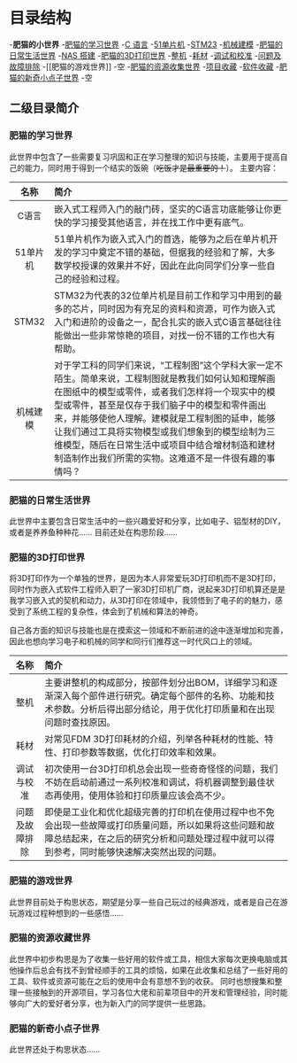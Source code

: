 # 目录结构

-**肥猫的小世界**
    -[肥猫的学习世界](肥猫的小世界/肥猫的学习世界/肥猫的学习世界.md)
         -[C 语言](肥猫的小世界/肥猫的学习世界/C%20语言/C%20语言.md)
         -[51单片机](肥猫的小世界/肥猫的学习世界/51%20单片机/51单片机.md)
         -[STM23](肥猫的小世界/肥猫的学习世界/STM32/STM23.md)
         -[机械建模](肥猫的小世界/肥猫的学习世界/机械建模/机械建模.md)
    -[肥猫的日常生活世界](肥猫的小世界/肥猫的日常生活世界/肥猫的日常生活世界.md)
         -[NAS 搭建](肥猫的小世界/肥猫的日常生活世界/NAS搭建/NAS%20搭建.md)
    -[肥猫的3D打印世界](肥猫的小世界/肥猫的3D打印世界/肥猫的3D打印世界.md)
         -[整机](肥猫的小世界/肥猫的3D打印世界/整机/整机.md)
         -[耗材](肥猫的小世界/肥猫的3D打印世界/耗材/耗材.md)
         -[调试和校准](肥猫的小世界/肥猫的3D打印世界/调试和校准/调试和校准.md)
         -[问题及故障排除](肥猫的小世界/肥猫的3D打印世界/问题及故障排除/问题及故障排除.md)
    -[[肥猫的游戏世界]]
         -空
    -[肥猫的资源收集世界](肥猫的小世界/肥猫的资源收藏世界/肥猫的资源收集世界.md)
         -[项目收藏](肥猫的小世界/肥猫的资源收藏世界/项目收藏/项目收藏.md)
         -[软件收藏](肥猫的小世界/肥猫的资源收藏世界/软件收藏/软件收藏.md)
    -[肥猫的新奇小点子世界](肥猫的小世界/肥猫的新奇小点子世界/肥猫的新奇小点子世界.md)
         -空


## 二级目录简介
### 肥猫的学习世界
此世界中包含了一些需要复习巩固和正在学习整理的知识与技能，主要用于提高自己的能力，同时用于得到一个结实的饭碗（~~吃饭才是最重要的！~~）。
主要内容：

|  名称   | 简介                                                                                                                                                                                                           |
| :---: | :----------------------------------------------------------------------------------------------------------------------------------------------------------------------------------------------------------- |
|  C语言  | 嵌入式工程师入门的敲门砖，坚实的C语言功底能够让你更快的学习接受其他语言，并在找工作中更有底气。                                                                                                                                                             |
| 51单片机 | 51单片机作为嵌入式入门的首选，能够为之后在单片机开发的学习中奠定不错的基础，但据我的经验和了解，大多数学校授课的效果并不好，因此在此向同学们分享一些自己的经验和过程。                                                                                                                         |
| STM32 | STM32为代表的32位单片机是目前工作和学习中用到的最多的芯片，同时因为有充足的资料和资源，可作为嵌入式入门和进阶的设备之一，配合扎实的嵌入式C语言基础往往能做出一些非常惊艳的项目，对找一份不错的工作也大有帮助。                                                                                                  |
| 机械建模  | 对于学工科的同学们来说，“工程制图”这个学科大家一定不陌生。简单来说，工程制图就是教我们如何认知和理解画在图纸中的模型或零件，或者我们怎样将一个现实中的模型或零件，甚至是仅存于我们脑子中的模型和零件画出来，并能够使他人理解。建模就是工程制图的延申，能够让我们通过工具将实物模型或我们想象到的模型绘制为三维模型，随后在日常生活中或项目中结合增材制造和建材制造制作出我们所需的实物。这难道不是一件很有趣的事情吗？ |


### 肥猫的日常生活世界
此世界中主要包含日常生活中的一些兴趣爱好和分享，比如电子、铝型材的DIY，或者是养养鱼种种花……
目前还处在构思阶段……


### 肥猫的3D打印世界
将3D打印作为一个单独的世界，是因为本人非常爱玩3D打印机而不是3D打印，同时作为嵌入式软件工程师入职了一家3D打印机厂商，说起来3D打印机算还是是我学习嵌入式的契机和动力，从3D打印在领域中，我领悟到了电子的的魅力，感受到了系统工程的复杂性，体会到了机械和算法的神奇。

自己各方面的知识与技能也是在摸索这一领域和不断前进的途中逐渐增加和完善，因此也想向学习电子和机械的同学和同行们推荐这一时代风口上的领域。

|   名称    | 简介                                                                                                 |
| :-----: | :------------------------------------------------------------------------------------------------- |
|   整机    | 主要讲整机的构成部分，按部件划分出BOM，详细学习和逐渐深入每个部件进行研究。确定每个部件的名称、功能和技术参数。分析后得出部分结论，用于优化打印质量和在出现问题时查找原因。            |
|   耗材    | 对常见FDM 3D打印耗材的介绍，列举各种耗材的性能、特性、打印参数等数据，优化打印效率和效果。                                                   |
|  调试与校准  | 初次使用一台3D打印机总会出现一些奇奇怪怪的问题，我们不妨在启动前通过一系列校准和调试，将机器调整到最佳状态再使用，使用体验和打印质量应该会高不少。                         |
| 问题及故障排除 | 即使是工业化和优化超级完善的打印机在使用过程中也不免会出现一些故障或打印质量问题，所以如果将这些问题和故障总结起来，在之后的研究分析和问题处理过程中就可以得到参考，同时能够快速解决突然出现的问题。 |


### 肥猫的游戏世界
此世界目前处于构思状态，期望是分享一些自己玩过的经典游戏，或者是自己在游玩游戏过程种想到的一些感悟……


### 肥猫的资源收藏世界
此世界中初步构思是为了收集一些好用的软件或工具，相信大家每次更换电脑或其他操作后总会有找不到曾经顺手的工具的烦恼，如果在此收集和总结了一些好用的工具、软件或资源可能在之后的使用中会有意想不到的收获。
同时也想搜集和整理一些接触到的开源项目，学习各位大佬和前辈项目中的开发和管理经验，同时能够向广大的爱好者分享，也为新入门的同学提供一些思路。


### 肥猫的新奇小点子世界
此世界还处于构思状态……